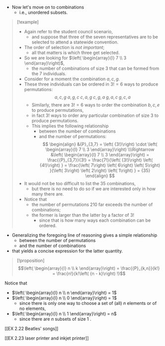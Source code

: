 
- Now let's move on to combinations 
	- i.e., unordered subsets. 

> [!example]
> - Again refer to the student council scenario, 
> 	- and suppose that three of the seven representatives are to be selected to attend a statewide convention. 
> - The order of selection is *not important*; 
> 	- all that matters is which three get selected. 
> - So we are looking for $\left( \begin{array}{l} 7 \\ 3 \end{array}\right)$, 
> 	- the number of combinations of size 3 that can be formed from the 7 individuals.
> - Consider for a moment the combination $a,c,g$. 
> - These three individuals can be ordered in $3! = 6$ ways to produce permutations: 
>   $$a,c,g\;a,g,c\;c,a,g\;c,g,a\;g,a,c\;g,c,a$$
> 	  - Similarly, there are $3! = 6$ ways to order the  combination $b,c,e$ to produce permutations, 
> 	  - in fact $3!$ ways to order any particular combination of size 3 to produce permutations. 
>   - This implies the following relationship 
> 	  - between the number of combinations 
> 	  - and the number of permutations: 
> $$
> \begin{align}
> &{P}_{3,7} = \left( {3!}\right) \cdot \left( \begin{array}{l} 7 \\ 3 \end{array}\right) \\\Rightarrow &\left( \begin{array}{l} 7 \\ 3 \end{array}\right) = \frac{{P}_{3,7}}{3!} = \frac{7!}{\left( {3!}\right) \left( {4!}\right) } = \frac{\left( 7\right) \left( 6\right) \left( 5\right) }{\left( 3\right) \left( 2\right) \left( 1\right) } = {35}
> \end{align}
> $$
> - It would not be too difficult to list the 35 combinations, 
> 	- but there is no need to do so if we are interested only in how many there are. 
> - Notice that 
> 	- the number of permutations 210 far exceeds the number of combinations; 
> 	- the former is larger than the latter by a factor of $3!$ 
> 		- since that is how many ways each combination can be ordered.

- Generalizing the foregoing line of reasoning gives a simple relationship 
	- between the number of permutations 
	- and the number of combinations 
- that yields a concise expression for the latter quantity.

> [!proposition]
> $$\left( \begin{array}{l} n \\ k \end{array}\right) = \frac{{P}_{k,n}}{k!} = \frac{n!}{k!\left( {n - k}\right) !}$$

Notice that
- $\left( \begin{array}{l} n \\ n \end{array}\right) = 1$ 
- $\left( \begin{array}{l} n \\ 0 \end{array}\right) = 1$ 
	- since there is only one way to choose a set of (all) $n$ elements or of no elements, 
- $\left( \begin{array}{l} n \\ 1 \end{array}\right) = n$ 
	- since there are $n$ subsets of size 1 .


[[EX 2.22 Beatles' songs]]

[[EX 2.23 laser printer and inkjet printer]]